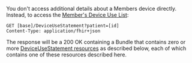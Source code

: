 
You don't access additional details about a Members device directly. 
Instead, to access the <a href="StructureDefinition-DeviceUse.html">Member's Device Use List</a>:

~~~~~~~~~~~~
GET [base]/DeviceUseStatement?patient=[id]
Content-Type: application/fhir+json
~~~~~~~~~~~~

The response will be a 200 OK containing a Bundle that contains zero or more 
<a href="StructureDefinition-DeviceUse.html">DeviceUseStatement resources</a> 
as described below, each of which contains one of these resources described here.

